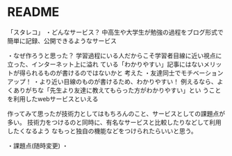 # README

「スタレコ」
・どんなサービス？
中高生や大学生が勉強の過程をブログ形式で簡単に記録、公開できるようなサービス

・なぜ作ろうと思った？
学習過程にいる人だからこそ学習者目線に近い視点に立った、インターネット上に溢れ
ている「わかりやすい」記事にはないメリットが得られるものが書けるのではないかと
考えた
  ・友達同士でモチベーションアップ！
  ・より近い目線のものが書けるため、わかりやすい！
例えるなら、よくありがちな「先生より友達に教えてもらった方がわかりやすい」とい
うことを利用したwebサービスといえる


作ってみて思ったが技術力としてはもちろんのこと、サービスとしての課題点が多い。
技術力をつけるのと同時に、有名なサービスと比較したりなどして利用したくなるよう
なもっと独自の機能などをつけられたらいいと思う。

・課題点(随時変更)
  ・